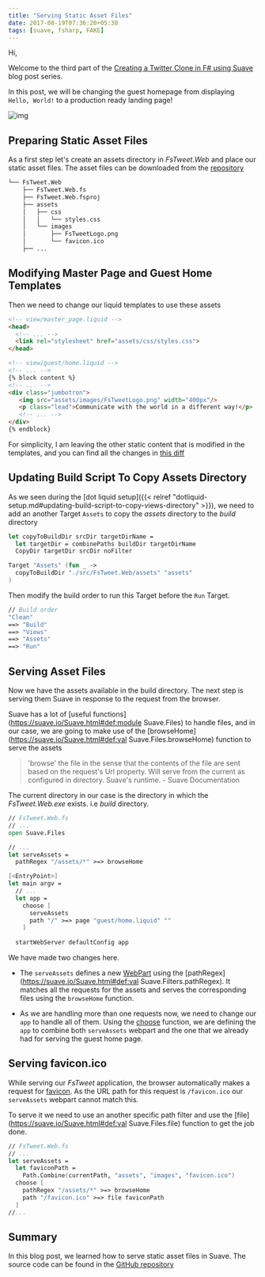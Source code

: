 ```yaml
---
title: "Serving Static Asset Files"
date: 2017-08-19T07:36:20+05:30
tags: [suave, fsharp, FAKE]
---
```


Hi,

Welcome to the third part of the [Creating a Twitter Clone in F# using Suave](TODO) blog post series.

In this post, we will be changing the guest homepage from displaying `Hello, World!` to a production ready landing page!

![img](/img/fsharp/series/fstweet/guest-home-page.png)

## Preparing Static Asset Files

As a first step let's create an assets directory in *FsTweet.Web* and place our static asset files. The asset files can be downloaded from the [repository](https://github.com/demystifyfp/FsTweet/tree/v0.2/src/FsTweet.Web/assets)

```bash
└── FsTweet.Web
    ├── FsTweet.Web.fs
    ├── FsTweet.Web.fsproj
    ├── assets
    │   ├── css
    │   │   └── styles.css
    │   └── images
    │       ├── FsTweetLogo.png
    │       └── favicon.ico
    ├── ...
```

## Modifying Master Page and Guest Home Templates

Then we need to change our liquid templates to use these assets

```html
<!-- view/master_page.liquid -->
<head>
  <!-- ... -->
  <link rel="stylesheet" href="assets/css/styles.css">
</head>
```

```html
<!-- view/guest/home.liquid -->
<!-- ... -->
{% block content %}
<!-- ... -->
<div class="jumbotron">
   <img src="assets/images/FsTweetLogo.png" width="400px"/>
   <p class="lead">Communicate with the world in a different way!</p>
   <!-- ... -->
</div>
{% endblock}
```

For simplicity, I am leaving the other static content that is modified in the templates, and you can find all the changes in [this diff](https://github.com/demystifyfp/FsTweet/commit/ae233c5407900b32af682407d902621e0a17bd38#diff-62ccd7caf19fda6d153b1958919d1f9d)

## Updating Build Script To Copy Assets Directory

As we seen during the [dot liquid setup]({{< relref "dotliquid-setup.md#updating-build-script-to-copy-views-directory" >}}), we need to add an another Target `Assets` to copy the *assets* directory to the *build* directory

```fsharp
let copyToBuildDir srcDir targetDirName =
  let targetDir = combinePaths buildDir targetDirName
  CopyDir targetDir srcDir noFilter

Target "Assets" (fun _ ->
  copyToBuildDir "./src/FsTweet.Web/assets" "assets"
)
```

Then modify the build order to run this Target before the `Run` Target.

```fsharp
// Build order
"Clean"
==> "Build"
==> "Views"
==> "Assets"
==> "Run"
```

## Serving Asset Files 

Now we have the assets available in the build directory. The next step is serving them Suave in response to the request from the browser. 

Suave has a lot of [useful functions](https://suave.io/Suave.html#def:module Suave.Files) to handle files, and in our case, we are going to make use of the [browseHome](https://suave.io/Suave.html#def:val Suave.Files.browseHome) function to serve the assets

> 'browse' the file in the sense that the contents of the file are sent based on the request's Url property. Will serve from the current as configured in directory. Suave's runtime. - Suave Documentation

The current directory in our case is the directory in which the *FsTweet.Web.exe* exists. i.e *build* directory.

```fsharp
// FsTweet.Web.fs
// ...
open Suave.Files

// ...
let serveAssets =
  pathRegex "/assets/*" >=> browseHome

[<EntryPoint>]
let main argv =
  // ...
  let app = 
    choose [
      serveAssets
      path "/" >=> page "guest/home.liquid" ""
    ]
    
  startWebServer defaultConfig app
```

We have made two changes here.

* The `serveAssets` defines a new [WebPart](https://theimowski.gitbooks.io/suave-music-store/content/en/webpart.html) using the [pathRegex](https://suave.io/Suave.html#def:val Suave.Filters.pathRegex). It matches all the requests for the assets and serves the corresponding files using the `browseHome` function.

* As we are handling more than one requests now, we need to change our `app` to handle all of them. Using the [choose](https://suave.io/composing.html) function, we are defining the `app` to combine both `serveAssets` webpart and the one that we already had for serving the guest home page. 


## Serving favicon.ico

While serving our *FsTweet* application, the browser automatically makes a request for [favicon](https://en.wikipedia.org/wiki/Favicon). As the URL path for this request is `/favicon.ico` our `serveAssets` webpart cannot match this. 

To serve it we need to use an another specific path filter and use the [file](https://suave.io/Suave.html#def:val Suave.Files.file) function to get the job done.


```fsharp
// FsTweet.Web.fs
// ...
let serveAssets =
  let faviconPath = 
    Path.Combine(currentPath, "assets", "images", "favicon.ico")
  choose [
    pathRegex "/assets/*" >=> browseHome
    path "/favicon.ico" >=> file faviconPath
  ]
//...
```

## Summary

In this blog post, we learned how to serve static asset files in Suave. The source code can be found in the [GitHub repository](https://github.com/demystifyfp/FsTweet/tree/v0.2) 